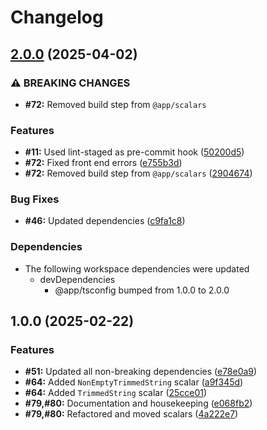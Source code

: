 # Changelog

## [2.0.0](https://github.com/jens1101/asset-register/compare/scalars-v1.0.0...scalars-v2.0.0) (2025-04-02)


### ⚠ BREAKING CHANGES

* **#72:** Removed build step from `@app/scalars`

### Features

* **#11:** Used lint-staged as pre-commit hook ([50200d5](https://github.com/jens1101/asset-register/commit/50200d59a04228a145801baf01f8f833f87a84b1))
* **#72:** Fixed front end errors ([e755b3d](https://github.com/jens1101/asset-register/commit/e755b3dc96e215cd5b52faa67ed5284238db3d8f))
* **#72:** Removed build step from `@app/scalars` ([2904674](https://github.com/jens1101/asset-register/commit/2904674fd359a266b736e0f6e95ea2a6e46dd561))


### Bug Fixes

* **#46:** Updated dependencies ([c9fa1c8](https://github.com/jens1101/asset-register/commit/c9fa1c80ff73a49f5bfaf65230c5c1c54b844145))


### Dependencies

* The following workspace dependencies were updated
  * devDependencies
    * @app/tsconfig bumped from 1.0.0 to 2.0.0

## 1.0.0 (2025-02-22)


### Features

* **#51:** Updated all non-breaking dependencies ([e78e0a9](https://github.com/jens1101/asset-register/commit/e78e0a998ab0ce5ac7dba0712489b0711d4344ec))
* **#64:** Added `NonEmptyTrimmedString` scalar ([a9f345d](https://github.com/jens1101/asset-register/commit/a9f345d300462ee70927bd36d434d73db016fbb5))
* **#64:** Added `TrimmedString` scalar ([25cce01](https://github.com/jens1101/asset-register/commit/25cce01ad534b11b3250fead0eae91639824e922))
* **#79,#80:** Documentation and housekeeping ([e068fb2](https://github.com/jens1101/asset-register/commit/e068fb29359c9b56e752af2ec3a009f357af1ae5))
* **#79,#80:** Refactored and moved scalars ([4a222e7](https://github.com/jens1101/asset-register/commit/4a222e71e8e147653cacab16f8ec660205bc494b))
